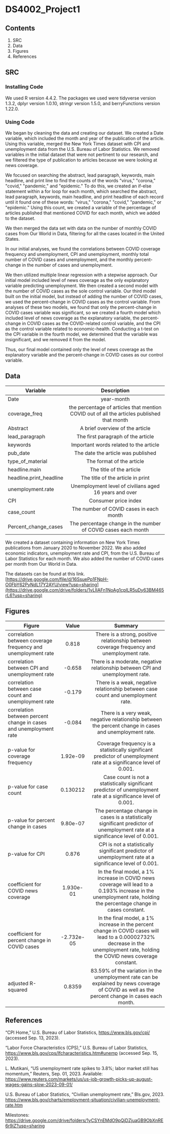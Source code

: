 # DS4002_Project1

## Contents
1. SRC
2. Data
3. Figures
4. References
   
## SRC
### Installing Code 

We used R version 4.4.2. The packages we used were tidyverse version 1.3.2, dplyr version 1.0.10, stringr version 1.5.0, and berryFunctions version 1.22.0.

### Using Code
We began by cleaning the data and creating our dataset. We created a Date variable, which included the month and year of the publication of the article. Using this variable, merged the New York Times dataset with CPI and unemployment data from the U.S. Bureau of Labor Statistics. We removed variables in the initial dataset that were not pertinent to our research, and we filtered the type of publication to articles because we were looking at news coverage. 
   
We focused on searching the abstract, lead paragraph, keywords, main headline, and print line to find the counts of the words "virus," "corona," "covid," "pandemic," and "epidemic." To do this, we created an if-else statement within a for loop for each month, which searched the abstract, lead paragraph, keywords, main headline, and print headline of each record until it found one of these words: "virus," "corona," "covid," "pandemic," or "epidemic." Using this count, we created a variable of the percentage of articles published that mentioned COVID for each month, which we added to the dataset. 

We then merged the data set with data on the number of monthly COVID cases from Our World in Data, filtering for all the cases located in the United States.

In our initial analyses, we found the correlations between COVID coverage frequency and unemployment, CPI and unemployment, monthly total number of COVID cases and unemployment, and the monthly percent-change in the number of cases and unemployment.

We then utilized multiple linear regression with a stepwise approach. Our initial model included level of news coverage as the only explanatory variable predicting unemployment. We then created a second model with the number of COVID cases as the sole control variable. Our third model built on the initial model, but instead of adding the number of COVID cases, we used the percent-change in COVID cases as the control variable. From analyses of these two models, we found that only the percent-change in COVID cases variable was significant, so we created a fourth model which included level of news coverage as the explanatory variable, the percent-change in COVID cases as the COVID-related control variable, and the CPI as the control variable related to economic-health. Conducting a t-test on the CPI variable in the fourth model, we determined that the variable was insignificant, and we removed it from the model.

Thus, our final model contained only the level of news coverage as the explanatory variable and the percent-change in COVID cases as our control variable. 
   
## Data
| Variable     | Description | 
|--------------|:-----:|
| Date | year-month |   
| coverage_freq | the percentage of articles that mention COVID out of all the articles published that month
| Abstract | A brief overview of the article |  
| lead_paragraph | The first paragraph of the article |
| keywords | Important words related to the article |
| pub_date | The date the article was published |
| type_of_material | The format of the article |
| headline.main | The title of the article |
| headline.print_headline | The title of the article in print |
| unemployment.rate | Unemployment level of civilians aged 16 years and over |
| CPI | Consumer price index |
| case_count | The number of COVID cases in each month |
| Percent_change_cases | The percentage change in the number of COVID cases each month |

We created a dataset containing information on New York Times publications from January 2020 to November 2022. We also added economic indicators, unemployment rate and CPI, from the U.S. Bureau of Labor Statistics for each month. We also added the number of COVID cases per month from Our World in Data. 

The datasets can be found at this link. 
[https://drive.google.com/file/d/16SsuePp1FNpH-O0FbY62PyNdL17Y2AYU/view?usp=sharing](https://drive.google.com/drive/folders/1vLIIAFn1NoAg1cpILR5uDy63BM465rL6?usp=sharing)

## Figures
| Figure     | Value | Summary |
|--------------|:-----:|:-----:|
| correlation between coverage frequency and unemployment rate | 0.818 | There is a strong, positive relationship between coverage frequency and unemployment rate. |
| correlation between CPI and unemployment rate | -0.658 | There is a moderate, negative relationship between CPI and unemployment rate. |
| correlation between case count and unemployment rate | -0.179| There is a weak, negative relationship between case count and unemployment rate. |
| correlation between percent change in cases and unemployment rate | -0.084| There is a very weak, negative relationship between the percent change in cases and unemployment rate. |
| p-value for coverage frequency | 1.92e-09 | Coverage frequency is a statistically significant predictor of unemployment rate at a significance level of 0.001. |
| p-value for case count| 0.130212 | Case count is not a statistically significant predictor of unemployment rate at a significance level of 0.001. | 
| p-value for percent change in cases | 9.80e-07 | The percentage change in cases is a statistically significant predictor of unemployment rate at a significance level of 0.001. |
| p-value for CPI | 0.876 | CPI is not a statistically significant predictor of unemployment rate at a significance level of 0.001. | 
| coefficient for COVID news coverage | 1.930e-01 | In the final model, a 1% increase in COVID news coverage will lead to a 0.193% increase in the unemployment rate, holding the percentage change in cases constant. |
| coefficient for percent change in COVID cases | -2.732e-05 | In the final model, a 1% increase in the percent change in COVID cases will lead to a 0.00002732% decrease in the unemployment rate, holding the COVID news coverage constant.
| adjusted R-squared | 0.8359 | 83.59% of the variation in the unemployment rate can be explained by news coverage of COVID as well as the percent change in cases each month. |  

## References

“CPI Home,” U.S. Bureau of Labor Statistics, https://www.bls.gov/cpi/ (accessed Sep. 13, 2023). 

“Labor Force Characteristics (CPS),” U.S. Bureau of Labor Statistics, https://www.bls.gov/cps/lfcharacteristics.htm#unemp (accessed Sep. 15, 2023). 

‌L. Mutikani, “US unemployment rate spikes to 3.8%; labor market still has momentum,” Reuters, Sep. 01, 2023. Available: https://www.reuters.com/markets/us/us-job-growth-picks-up-august-wages-gains-slow-2023-09-01/	

U.S. Bureau of Labor Statistics, “Civilian unemployment rate,” Bls.gov, 2023. https://www.bls.gov/charts/employment-situation/civilian-unemployment-rate.htm

Milestones: https://drive.google.com/drive/folders/1yCSYnEMdO9pQjDZjuaGB9ObXnRE6r9iZ?usp=sharing

